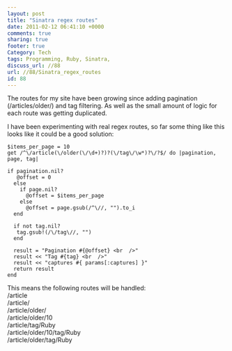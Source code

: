 ```yaml
---
layout: post
title: "Sinatra regex routes"
date: 2011-02-12 06:41:10 +0000 
comments: true
sharing: true
footer: true
Category: Tech
tags: Programming, Ruby, Sinatra,
discuss_url: //88
url: //88/Sinatra_regex_routes
id: 88
---
```

The routes for my site have been growing since adding pagination (/articles/older/) and tag filtering. As well as the small amount of logic for each route was getting duplicated. 

I have been experimenting with real regex routes, so far some thing like this looks like it could be a good solution:
 
    $items_per_page = 10
    get /^\/article(\/older(\/\d+)?)?(\/tag\/\w*)?\/?$/ do |pagination, page, tag|
    
    if pagination.nil?
       @offset = 0
      else
        if page.nil?
          @offset = $items_per_page
        else
          @offset = page.gsub(/^\//, "").to_i
      end

      if not tag.nil?
       tag.gsub!(/\/tag\//, "")
      end

      result = "Pagination #{@offset} <br  />"
      result << "Tag #{tag} <br  />"
      result << "captures #{ params[:captures] }"
      return result 
    end

This means the following routes will be handled:  
/article  
/article/  
/article/older/  
/article/older/10  
/article/tag/Ruby  
/article/older/10/tag/Ruby  
/article/older/tag/Ruby  


